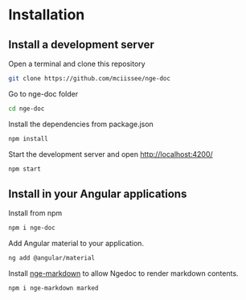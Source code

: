 # Installation

## Install a development server

Open a terminal and clone this repository

```bash
git clone https://github.com/mciissee/nge-doc
```

Go to nge-doc folder

```bash
cd nge-doc
```

Install the dependencies from package.json

```bash
npm install
```

Start the development server and open [http://localhost:4200/](http://localhost:4200/)

```bash
npm start
```

## Install in your Angular applications

Install from npm

```bash
npm i nge-doc
```

Add Angular material to your application.

```bash
ng add @angular/material
```

Install [nge-markdown](https://github.com/mciissee/nge-markdown) to allow Ngedoc to render markdown contents.

```bash
npm i nge-markdown marked
```
